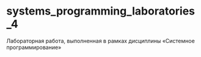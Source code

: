 # systems_programming_laboratories_4
Лабораторная работа, выполненная в рамках дисциплины «Системное программирование»
